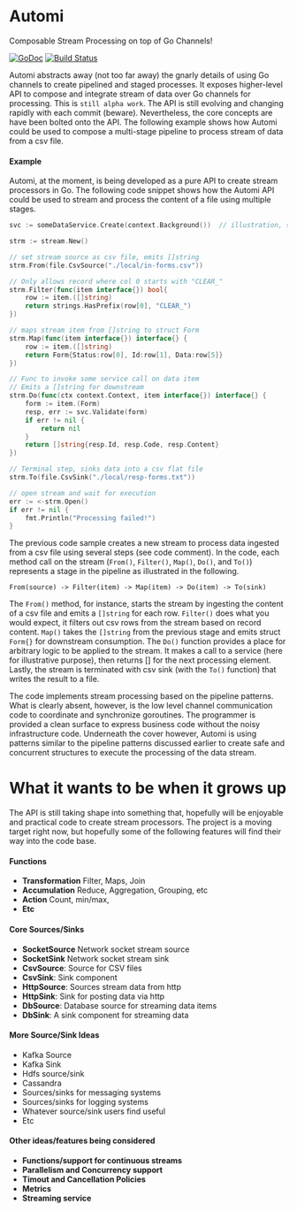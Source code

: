 Automi
======
Composable Stream Processing on top of Go Channels!

[![GoDoc](https://godoc.org/github.com/vladimirvivien/automi?status.svg)](https://godoc.org/github.com/vladimirvivien/automi)
[![Build Status](https://travis-ci.org/vladimirvivien/automi.svg)](https://travis-ci.org/vladimirvivien/automi)

Automi abstracts away (not too far away) the gnarly details of using Go channels to create pipelined and staged processes.  It exposes higher-level API to compose and integrate stream of data over Go channels for processing.  This is `still alpha work`. The API is still evolving and changing rapidly with each commit (beware).  Nevertheless, the core concepts are have been bolted onto the API.  The following example shows how Automi could be used to compose a multi-stage pipeline to process stream of data from a csv file.

#### Example
Automi, at the moment, is being developed as a pure API to create stream processors in Go.  The following code snippet shows how the Automi API could be used to stream and process the content of a file using multiple stages.

```Go
svc := someDataService.Create(context.Background())  // illustration, stand-in for some service

strm := stream.New()

// set stream source as csv file, emits []string
strm.From(file.CsvSource("./local/in-forms.csv"))

// Only allows record where col 0 starts with "CLEAR_"
strm.Filter(func(item interface{}) bool{
    row := item.([]string)
    return strings.HasPrefix(row[0], "CLEAR_")
})

// maps stream item from []string to struct Form
strm.Map(func(item interface{}) interface{} {
    row := item.([]string)
    return Form{Status:row[0], Id:row[1], Data:row[5]}
})

// Func to invoke some service call on data item
// Emits a []string for downstream
strm.Do(func(ctx context.Context, item interface{}) interface{} {
    form := item.(Form)
    resp, err := svc.Validate(form)
    if err != nil {
        return nil 
    }
    return []string{resp.Id, resp.Code, resp.Content}
})

// Terminal step, sinks data into a csv flat file
strm.To(file.CsvSink("./local/resp-forms.txt"))

// open stream and wait for execution
err := <-strm.Open()
if err != nil {
    fmt.Println("Processing failed!")
}
```
The previous code sample creates a new stream to process data ingested from a csv file using several steps (see code comment).  In the code, each method call on the stream (`From()`, `Filter()`, `Map()`, `Do()`, and `To()`) represents a stage in the pipeline as illustrated in the following.  

	From(source) -> Filter(item) -> Map(item) -> Do(item) -> To(sink)

The `From()` method, for instance, starts the stream by ingesting the content of a csv file and emits a `[]string` for each row.  `Filter()` does what you would expect, it filters out csv rows from the stream based on record content.  `Map()` takes the `[]string` from the previous stage and emits struct `Form{}` for downstream consumption.  The `Do()` function provides a place for arbitrary logic to be applied to the stream.  It makes a call to a service (here for illustrative purpose), then returns [] for the next processing element.  Lastly, the stream is terminated with csv sink (with the `To()` function) that writes the result to a file.

The code implements stream processing based on the pipeline patterns.  What is clearly absent, however, is the low level channel communication code to coordinate and synchronize goroutines.  The programmer is provided a clean surface to express business code without the noisy infrastructure code.  Underneath the cover however, Automi is using patterns similar to the pipeline patterns discussed earlier to create safe and concurrent structures to execute the processing of the data stream.

# What it wants to be when it grows up
The API is still taking shape into something that, hopefully will be enjoyable and practical code to create stream processors.  The project is a moving target right now, but hopefully some of the following features will find their way into the code base.

#### Functions
 - **Transformation** Filter, Maps, Join
 - **Accumulation** Reduce, Aggregation, Grouping, etc
 - **Action** Count, min/max,  
 - **Etc** 

#### Core Sources/Sinks
 - **SocketSource** Network socket stream source
 - **SocketSink** Network socket stream sink
 - **CsvSource**: Source for CSV files
 - **CsvSink**: Sink component 
 - **HttpSource**: Sources stream data from http
 - **HttpSink**: Sink for posting data via http
 - **DbSource**: Database source for streaming data items
 - **DbSink**: A sink component for streaming data
 
#### More Source/Sink Ideas
 - Kafka Source
 - Kafka Sink
 - Hdfs source/sink
 - Cassandra
 - Sources/sinks for messaging systems
 - Sources/sinks for logging systems
 - Whatever source/sink users find useful
 - Etc

#### Other ideas/features being considered
 - **Functions/support for continuous streams**
 - **Parallelism and Concurrency support**
 - **Timout and Cancellation Policies**
 - **Metrics**
 - **Streaming service** 

